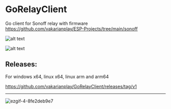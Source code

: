 # GoRelayClient
Go client for Sonoff relay with firmware https://github.com/vakarianplay/ESP-Projects/tree/main/sonoff

![alt text](https://img.shields.io/badge/Golang-1.21.1-blue?style=flat-square&logo=go)

![alt text](https://img.shields.io/badge/Status-in%20complete-2E8B57?style=for-the-badge&logo=Buddy)


## Releases: 

For windows x64, linux x64, linux arm and arm64

https://github.com/vakarianplay/GoRelayClient/releases/tag/v1

-------------------------------------------


![ezgif-4-8fe2deb9e7](https://github.com/vakarianplay/GoRelayClient/assets/20814332/ad4c39f6-eee4-49ef-9b83-96b45bbc2f80)

